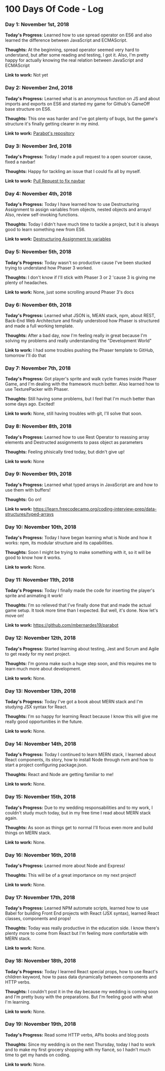 # 100 Days Of Code - Log

### Day 1: November 1st, 2018

**Today's Progress**: Learned how to use spread operator on ES6 and also learned the difference between JavaScript and ECMAScript.

**Thoughts:** At the beginning, spread operator seemed very hard to understand, but after some reading and testing, I got it. Also, I'm pretty happy for actually knowing the real relation between JavaScript and ECMAScript

**Link to work:** Not yet


### Day 2: November 2nd, 2018

**Today's Progress:** Learned what is an anonymous function on JS and about imports and exports on ES6 and started my game for Github's GameOff base structure on ES6.

**Thoughts:** This one was harder and I've got plenty of bugs, but the game's structure it's finally getting clearer in my mind.

**Link to work:** [Parabot's repository](https://github.com/mbernardes19/parabot)


### Day 3: November 3rd, 2018

**Today's Progress:** Today I made a pull request to a open sourcer cause, fixed a navbar!

**Thoughts:** Happy for tackling an issue that I could fix all by myself.

**Link to work:** [Pull Request to fix navbar](https://github.com/fossasia/publiccode.asia/pull/162)


### Day 4: November 4th, 2018

**Today's Progress:** Today I have learned how to use Destructuring Assignment to assign variables from objects, nested objects and arrays! Also, review self-invoking functions.

**Thoughts:** Today I didn't have much time to tackle a project, but it is always good to learn something new from ES6.

**Link to work:** [Destructuring Assignment to variables](https://learn.freecodecamp.org/javascript-algorithms-and-data-structures/es6/use-destructuring-assignment-to-assign-variables-from-arrays)


### Day 5: November 5th, 2018

**Today's Progress:** Today wasn't so productive cause I've been stucked trying to understand how Phaser 3 worked.

**Thoughts:** I don't know if I'll stick with Phaser 3 or 2 'cause 3 is giving me plenty of headaches.

**Link to work:** None, just some scrolling around Phaser 3's docs


### Day 6: November 6th, 2018

**Today's Progress:** Learned what JSON is, MEAN stack, npm, about REST, Back-End Web Architecture and finally understood how Phaser is structured and made a full working template.

**Thoughts:** After a bad day, now I'm feeling really in great because I'm solving my problems and really understanding the "Development World"

**Link to work:** I had some troubles pushing the Phaser template to GitHub, tomorrow I'll do that


### Day 7: November 7th, 2018

**Today's Progress:** Got player's sprite and walk cycle frames inside Phaser Game, and I'm dealing with the framework much better. Also learned how to use TexturePacker with Phaser.

**Thoughts:** Still having some problems, but I feel that I'm much better than some days ago. Excited!

**Link to work:** None, still having troubles with git, I'll solve that soon.


### Day 8: November 8th, 2018

**Today's Progress:** Learned how to use Rest Operator to reassing array elements and Destructed assignments to pass object as parameters

**Thoughts:** Feeling phisically tired today, but didn't give up!

**Link to work:** None


### Day 9: November 9th, 2018

**Today's Progress:** Learned what typed arrays in JavaScript are and how to use them with buffers!

**Thoughts:** Go on!

**Link to work:** https://learn.freecodecamp.org/coding-interview-prep/data-structures/typed-arrays


### Day 10: November 10th, 2018

**Today's Progress:** Today I have began learning what is Node and how it works: npm, its modular structure and its capabilities.

**Thoughts:** Soon I might be trying to make something with it, so it will be good to know how it works.

**Link to work:** None.


### Day 11: November 11th, 2018

**Today's Progress:** Today I finally made the code for inserting the player's sprite and animating it work!

**Thoughts:** I'm so relieved that I've finally done that and made the actual game setup. It took more time than I expected. But well, it's done. Now let's move on! 

**Link to work:** https://github.com/mbernardes19/parabot


### Day 12: November 12th, 2018

**Today's Progress:** Started learning about testing, Jest and Scrum and Agile to get ready for my next project.

**Thoughts:** I'm gonna make such a huge step soon, and this requires me to learn much more about development.

**Link to work:** None.


### Day 13: November 13th, 2018

**Today's Progress:** Today I've got a book about MERN stack and I'm studying JSX syntax for React.

**Thoughts:** I'm so happy for learning React because I know this will give me really good opportunities in the future.

**Link to work:** None.


### Day 14: November 14th, 2018

**Today's Progress:** Today I continued to learn MERN stack, I learned about React components, its story, how to install Node through nvm and how to start a project configuring package.json.

**Thoughts:** React and Node are getting familiar to me!

**Link to work:** None.


### Day 15: November 15th, 2018

**Today's Progress:** Due to my wedding responsabilities and to my work, I couldn't study much today, but in my free time I read about MERN stack again. 

**Thoughts:** As soon as things get to normal I'll focus even more and build things on MERN stack.

**Link to work:** None.


### Day 16: November 16th, 2018

**Today's Progress:** Learned more about Node and Express! 

**Thoughts:** This will be of a great importance on my next project!

**Link to work:** None.


### Day 17: November 17th, 2018

**Today's Progress:** Learned NPM automate scripts, learned how to use Babel for building Front End projects with React (JSX syntax), learned React classes, components and props!

**Thoughts:** Today was really productive in the education side. I know there's plenty more to come from React but I'm feeling more comfortable with MERN stack.

**Link to work:** None.


### Day 18: November 18th, 2018

**Today's Progress:** Today I learned React special props, how to use React's children keyword, how to pass data dynamically between components and HTTP verbs.

**Thoughts:** I couldn't post it in the day because my wedding is coming soon and I'm pretty busy with the preparations. But I'm feeling good with what I'm learning.

**Link to work:** None.


### Day 19: November 19th, 2018

**Today's Progress:** Read some HTTP verbs, APIs books and blog posts

**Thoughts:** Since my wedding is on the next Thursday, today I had to work and to make my first grocery shopping with my fiancé, so I hadn't much time to get my hands on coding.

**Link to work:** None.
